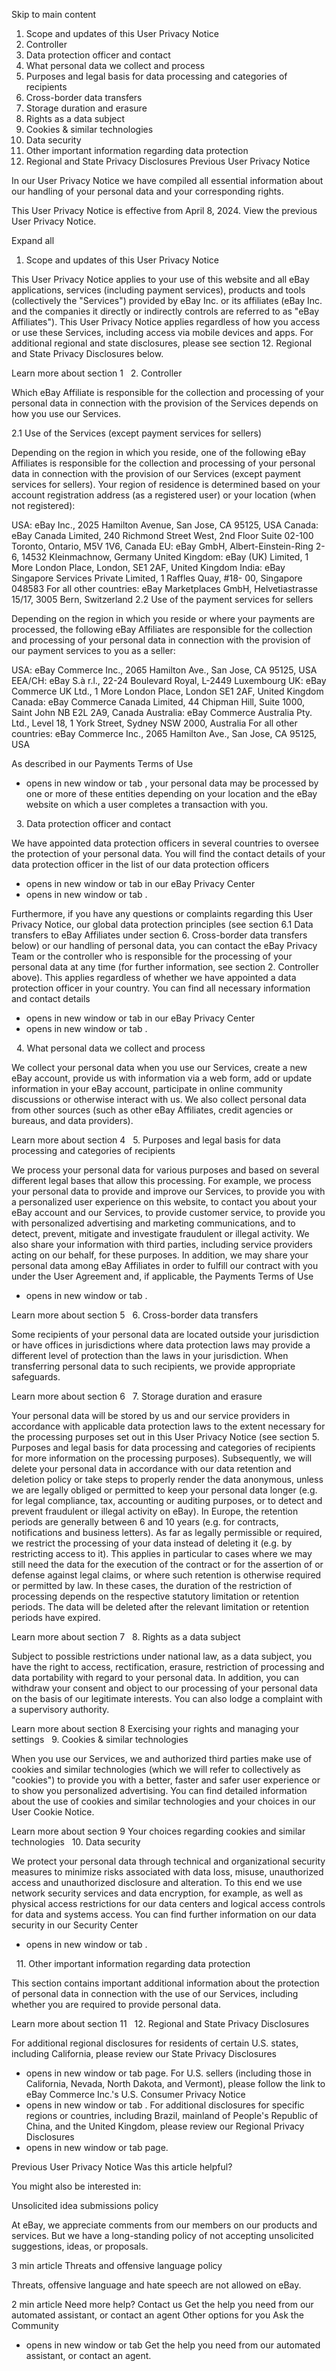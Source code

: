 Skip to main content
1. Scope and updates of this User Privacy Notice
2. Controller
3. Data protection officer and contact
4. What personal data we collect and process
5. Purposes and legal basis for data processing and categories of recipients
6. Cross-border data transfers
7. Storage duration and erasure
8. Rights as a data subject
9. Cookies & similar technologies
10. Data security
11. Other important information regarding data protection
12. Regional and State Privacy Disclosures
Previous User Privacy Notice

In our User Privacy Notice we have compiled all essential information about our handling of your personal data and your corresponding rights.
 

This User Privacy Notice is effective from April 8, 2024. View the previous User Privacy Notice.

Expand all
1. Scope and updates of this User Privacy Notice

This User Privacy Notice applies to your use of this website and all eBay applications, services (including payment services), products and tools (collectively the "Services") provided by eBay Inc. or its affiliates (eBay Inc. and the companies it directly or indirectly controls are referred to as "eBay Affiliates"). This User Privacy Notice applies regardless of how you access or use these Services, including access via mobile devices and apps. For additional regional and state disclosures, please see section 12. Regional and State Privacy Disclosures below.

Learn more about section 1
 
2. Controller

Which eBay Affiliate is responsible for the collection and processing of your personal data in connection with the provision of the Services depends on how you use our Services.

2.1 Use of the Services (except payment services for sellers)

Depending on the region in which you reside, one of the following eBay Affiliates is responsible for the collection and processing of your personal data in connection with the provision of our Services (except payment services for sellers). Your region of residence is determined based on your account registration address (as a registered user) or your location (when not registered):

USA: eBay Inc., 2025 Hamilton Avenue, San Jose, CA 95125, USA
Canada: eBay Canada Limited, 240 Richmond Street West, 2nd Floor Suite 02-100 Toronto, Ontario, M5V 1V6, Canada
EU: eBay GmbH, Albert-Einstein-Ring 2-6, 14532 Kleinmachnow, Germany
United Kingdom: eBay (UK) Limited, 1 More London Place, London, SE1 2AF, United Kingdom
India: eBay Singapore Services Private Limited, 1 Raffles Quay, #18- 00, Singapore 048583
For all other countries: eBay Marketplaces GmbH, Helvetiastrasse 15/17, 3005 Bern, Switzerland
2.2 Use of the payment services for sellers

Depending on the region in which you reside or where your payments are processed, the following eBay Affiliates are responsible for the collection and processing of your personal data in connection with the provision of our payment services to you as a seller:

USA: eBay Commerce Inc., 2065 Hamilton Ave., San Jose, CA 95125, USA
EEA/CH: eBay S.à r.l., 22-24 Boulevard Royal, L-2449 Luxembourg
UK: eBay Commerce UK Ltd., 1 More London Place, London SE1 2AF, United Kingdom
Canada: eBay Commerce Canada Limited, 44 Chipman Hill, Suite 1000, Saint John NB E2L 2A9, Canada
Australia: eBay Commerce Australia Pty. Ltd., Level 18, 1 York Street, Sydney NSW 2000, Australia
For all other countries: eBay Commerce Inc., 2065 Hamilton Ave., San Jose, CA 95125, USA

As described in our Payments Terms of Use
- opens in new window or tab
, your personal data may be processed by one or more of these entities depending on your location and the eBay website on which a user completes a transaction with you.

 
3. Data protection officer and contact

We have appointed data protection officers in several countries to oversee the protection of your personal data. You will find the contact details of your data protection officer in the list of our data protection officers
- opens in new window or tab
 in our eBay Privacy Center
- opens in new window or tab
.

Furthermore, if you have any questions or complaints regarding this User Privacy Notice, our global data protection principles (see section 6.1 Data transfers to eBay Affiliates under section 6. Cross-border data transfers below) or our handling of personal data, you can contact the eBay Privacy Team or the controller who is responsible for the processing of your personal data at any time (for further information, see section 2. Controller above). This applies regardless of whether we have appointed a data protection officer in your country. You can find all necessary information and contact details
- opens in new window or tab
 in our eBay Privacy Center
- opens in new window or tab
.

 
4. What personal data we collect and process  

We collect your personal data when you use our Services, create a new eBay account, provide us with information via a web form, add or update information in your eBay account, participate in online community discussions or otherwise interact with us. We also collect personal data from other sources (such as other eBay Affiliates, credit agencies or bureaus, and data providers).

Learn more about section 4
 
5. Purposes and legal basis for data processing and categories of recipients

We process your personal data for various purposes and based on several different legal bases that allow this processing. For example, we process your personal data to provide and improve our Services, to provide you with a personalized user experience on this website, to contact you about your eBay account and our Services, to provide customer service, to provide you with personalized advertising and marketing communications, and to detect, prevent, mitigate and investigate fraudulent or illegal activity. We also share your information with third parties, including service providers acting on our behalf, for these purposes. In addition, we may share your personal data among eBay Affiliates in order to fulfill our contract with you under the User Agreement and, if applicable, the Payments Terms of Use
- opens in new window or tab
.

Learn more about section 5
 
6. Cross-border data transfers  

Some recipients of your personal data are located outside your jurisdiction or have offices in jurisdictions where data protection laws may provide a different level of protection than the laws in your jurisdiction. When transferring personal data to such recipients, we provide appropriate safeguards.

Learn more about section 6
 
7. Storage duration and erasure  

Your personal data will be stored by us and our service providers in accordance with applicable data protection laws to the extent necessary for the processing purposes set out in this User Privacy Notice (see section 5. Purposes and legal basis for data processing and categories of recipients for more information on the processing purposes). Subsequently, we will delete your personal data in accordance with our data retention and deletion policy or take steps to properly render the data anonymous, unless we are legally obliged or permitted to keep your personal data longer (e.g. for legal compliance, tax, accounting or auditing purposes, or to detect and prevent fraudulent or illegal activity on eBay). In Europe, the retention periods are generally between 6 and 10 years (e.g. for contracts, notifications and business letters). As far as legally permissible or required, we restrict the processing of your data instead of deleting it (e.g. by restricting access to it). This applies in particular to cases where we may still need the data for the execution of the contract or for the assertion of or defense against legal claims, or where such retention is otherwise required or permitted by law. In these cases, the duration of the restriction of processing depends on the respective statutory limitation or retention periods. The data will be deleted after the relevant limitation or retention periods have expired.

Learn more about section 7
 
8. Rights as a data subject  

Subject to possible restrictions under national law, as a data subject, you have the right to access, rectification, erasure, restriction of processing and data portability with regard to your personal data. In addition, you can withdraw your consent and object to our processing of your personal data on the basis of our legitimate interests. You can also lodge a complaint with a supervisory authority.

Learn more about section 8
Exercising your rights and managing your settings
 
9. Cookies & similar technologies  

When you use our Services, we and authorized third parties make use of cookies and similar technologies (which we will refer to collectively as "cookies") to provide you with a better, faster and safer user experience or to show you personalized advertising. You can find detailed information about the use of cookies and similar technologies and your choices in our User Cookie Notice.

Learn more about section 9
Your choices regarding cookies and similar technologies
 
10. Data security  

We protect your personal data through technical and organizational security measures to minimize risks associated with data loss, misuse, unauthorized access and unauthorized disclosure and alteration. To this end we use network security services and data encryption, for example, as well as physical access restrictions for our data centers and logical access controls for data and systems access. You can find further information on our data security in our Security Center
- opens in new window or tab
.

 
11. Other important information regarding data protection

This section contains important additional information about the protection of personal data in connection with the use of our Services, including whether you are required to provide personal data.

Learn more about section 11
 
12. Regional and State Privacy Disclosures

For additional regional disclosures for residents of certain U.S. states, including California, please review our State Privacy Disclosures
- opens in new window or tab
 page. For U.S. sellers (including those in California, Nevada, North Dakota, and Vermont), please follow the link to eBay Commerce Inc.'s U.S. Consumer Privacy Notice
- opens in new window or tab
. For additional disclosures for specific regions or countries, including Brazil, mainland of People's Republic of China, and the United Kingdom, please review our Regional Privacy Disclosures
- opens in new window or tab
 page.

Previous User Privacy Notice
Was this article helpful?

You might also be interested in:

Unsolicited idea submissions policy

At eBay, we appreciate comments from our members on our products and services. But we have a long-standing policy of not accepting unsolicited suggestions, ideas, or proposals.

3 min article
Threats and offensive language policy

Threats, offensive language and hate speech are not allowed on eBay.

2 min article
Need more help?
Contact us
Get the help you need from our automated assistant, or contact an agent
Other options for you
Ask the Community
- opens in new window or tab
Get the help you need from our automated assistant, or contact an agent.
